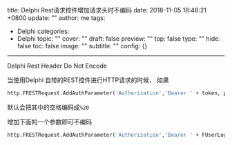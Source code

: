 title: Delphi Rest请求控件增加请求头时不编码
date: 2018-11-05 18:48:21 +0800
update: ""
author: me
tags:
- Delphi
categories:
- Delphi
topic: ""
cover: ""
draft: false
preview: ""
top: false
type: ""
hide: false
toc: false
image: ""
subtitle: ""
config: {}


---


Delphi Rest Header Do Not Encode
<!--more-->

当使用Delphi 自带的REST控件进行HTTP请求的时候， 如果

```pascal
http.FRESTRequest.AddAuthParameter('Authorization','Bearer ' + token, pkHTTPHEADER);
```

默认会把其中的空格编码成`%20`

增加下面的一个参数即可不编码

```pascal
http.FRESTRequest.AddAuthParameter('Authorization','Bearer ' + FUserLoginInfo.data.token, pkHTTPHEADER,[TRESTRequestParameterOption.poDoNotEncode]);
```

